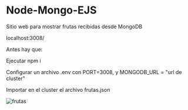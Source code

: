 # Node-Mongo-EJS
Sitio web para mostrar frutas recibidas desde MongoDB

localhost:3008/

Antes hay que:

Ejecutar npm i

Configurar un archivo .env con PORT=3008, y MONGODB_URL = "url de cluster"

Importar en el cluster el archivo frutas.json

![frutas](https://github.com/Juankadev/Node-Mongo-EJS/assets/54191222/4e395505-ceee-4708-93da-0f048afc568c)
